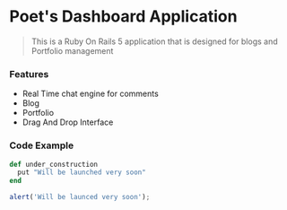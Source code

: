 # Poet's Dashboard Application

> This is a Ruby On Rails 5 application that is designed for blogs and Portfolio management

### Features

- Real Time chat engine for comments
- Blog
- Portfolio
- Drag And Drop Interface

### Code Example

```Ruby
def under_construction
  put "Will be launched very soon"
end
```

```javascript
alert('Will be launced very soon');
```
